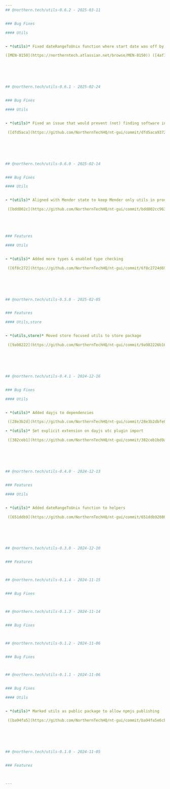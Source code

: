 ```yaml
---
## @northern.tech/utils-0.6.2 - 2025-03-11


### Bug Fixes

#### Utils


- *(utils)* Fixed dateRangeToUnix function where start date was off by -1 day in some cases

([MEN-8150](https://northerntech.atlassian.net/browse/MEN-8150)) ([4af1f7a](https://github.com/NorthernTechHQ/nt-gui/commit/4af1f7a70a608dddd80c7622117a96d8065d0ef3))  by @aleksandrychev






## @northern.tech/utils-0.6.1 - 2025-02-24


### Bug Fixes

#### Utils


- *(utils)* Fixed an issue that would prevent (not) finding software in an artifact without newer style software

 ([dfd5aca](https://github.com/NorthernTechHQ/nt-gui/commit/dfd5aca9372299a9e4f456e151d4ed0ddec8d194))  by @mzedel






## @northern.tech/utils-0.6.0 - 2025-02-14


### Bug Fixes

#### Utils


- *(utils)* Aligned with Mender state to keep Mender only utils in product codebase

 ([bdd002c](https://github.com/NorthernTechHQ/nt-gui/commit/bdd002cc9639b75eea0e2495b13a5b6df7a2af45))  by @mzedel





### Features

#### Utils


- *(utils)* Added more types & enabled type checking

 ([6f8c272](https://github.com/NorthernTechHQ/nt-gui/commit/6f8c2724d695e94dfc92bac67be66cfffb400299))  by @mzedel






## @northern.tech/utils-0.5.0 - 2025-02-05


### Features

#### Utils,store


- *(utils,store)* Moved store focused utils to store package

 ([9a98222](https://github.com/NorthernTechHQ/nt-gui/commit/9a982226b1668632bcbb6be382bb4b2ce8d8fe14))  by @mzedel






## @northern.tech/utils-0.4.1 - 2024-12-16


### Bug Fixes

#### Utils


- *(utils)* Added dayjs to dependencies

 ([28e3b2d](https://github.com/NorthernTechHQ/nt-gui/commit/28e3b2dbfe8ad42bc4b373b1f47ecbb147b6b9b6))  by @aleksandrychev

- *(utils)* Set explicit extension on dayjs utc plugin import

 ([382ceb1](https://github.com/NorthernTechHQ/nt-gui/commit/382ceb1bd9a1bbeff85d9af3aaf77dd1c86798ce))  by @aleksandrychev






## @northern.tech/utils-0.4.0 - 2024-12-13


### Features

#### Utils


- *(utils)* Added dateRangeToUnix function to helpers

 ([651ddb9](https://github.com/NorthernTechHQ/nt-gui/commit/651ddb92080e1ef02e3a7da69b3d8919c1547936))  by @aleksandrychev






## @northern.tech/utils-0.3.0 - 2024-12-10


### Features



## @northern.tech/utils-0.1.4 - 2024-11-15


### Bug Fixes



## @northern.tech/utils-0.1.3 - 2024-11-14


### Bug Fixes



## @northern.tech/utils-0.1.2 - 2024-11-06


### Bug Fixes



## @northern.tech/utils-0.1.1 - 2024-11-06


### Bug Fixes

#### Utils


- *(utils)* Marked utils as public package to allow npmjs publishing

 ([ba94fa5](https://github.com/NorthernTechHQ/nt-gui/commit/ba94fa5e6cb483f3d6d4b6885817b3ea544fc677))  by @mzedel






## @northern.tech/utils-0.1.0 - 2024-11-05


### Features



---
```

